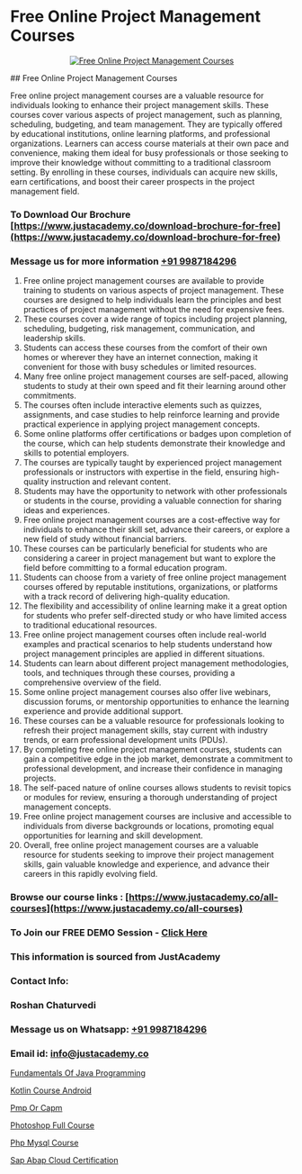 # Free Online Project Management Courses

<p align="center">
  <a href="https://justacademy.co/course-detail/pmp-certification-training">
    <img src="https://justacademy.co/storage2/course_image/1709713463_course_image.webp" alt="Free Online Project Management Courses">
  </a>
</p>
## Free Online Project Management Courses

Free online project management courses are a valuable resource for individuals looking to enhance their project management skills. These courses cover various aspects of project management, such as planning, scheduling, budgeting, and team management. They are typically offered by educational institutions, online learning platforms, and professional organizations. Learners can access course materials at their own pace and convenience, making them ideal for busy professionals or those seeking to improve their knowledge without committing to a traditional classroom setting. By enrolling in these courses, individuals can acquire new skills, earn certifications, and boost their career prospects in the project management field.
### To Download Our Brochure [https://www.justacademy.co/download-brochure-for-free](https://www.justacademy.co/download-brochure-for-free)
### Message us for more information [+91 9987184296](https://api.whatsapp.com/send?phone=919987184296)
1) Free online project management courses are available to provide training to students on various aspects of project management. These courses are designed to help individuals learn the principles and best practices of project management without the need for expensive fees.
2) These courses cover a wide range of topics including project planning, scheduling, budgeting, risk management, communication, and leadership skills.
3) Students can access these courses from the comfort of their own homes or wherever they have an internet connection, making it convenient for those with busy schedules or limited resources.
4) Many free online project management courses are self-paced, allowing students to study at their own speed and fit their learning around other commitments.
5) The courses often include interactive elements such as quizzes, assignments, and case studies to help reinforce learning and provide practical experience in applying project management concepts.
6) Some online platforms offer certifications or badges upon completion of the course, which can help students demonstrate their knowledge and skills to potential employers.
7) The courses are typically taught by experienced project management professionals or instructors with expertise in the field, ensuring high-quality instruction and relevant content.
8) Students may have the opportunity to network with other professionals or students in the course, providing a valuable connection for sharing ideas and experiences.
9) Free online project management courses are a cost-effective way for individuals to enhance their skill set, advance their careers, or explore a new field of study without financial barriers.
10) These courses can be particularly beneficial for students who are considering a career in project management but want to explore the field before committing to a formal education program.
11) Students can choose from a variety of free online project management courses offered by reputable institutions, organizations, or platforms with a track record of delivering high-quality education.
12) The flexibility and accessibility of online learning make it a great option for students who prefer self-directed study or who have limited access to traditional educational resources.
13) Free online project management courses often include real-world examples and practical scenarios to help students understand how project management principles are applied in different situations.
14) Students can learn about different project management methodologies, tools, and techniques through these courses, providing a comprehensive overview of the field.
15) Some online project management courses also offer live webinars, discussion forums, or mentorship opportunities to enhance the learning experience and provide additional support.
16) These courses can be a valuable resource for professionals looking to refresh their project management skills, stay current with industry trends, or earn professional development units (PDUs).
17) By completing free online project management courses, students can gain a competitive edge in the job market, demonstrate a commitment to professional development, and increase their confidence in managing projects.
18) The self-paced nature of online courses allows students to revisit topics or modules for review, ensuring a thorough understanding of project management concepts.
19) Free online project management courses are inclusive and accessible to individuals from diverse backgrounds or locations, promoting equal opportunities for learning and skill development.
20) Overall, free online project management courses are a valuable resource for students seeking to improve their project management skills, gain valuable knowledge and experience, and advance their careers in this rapidly evolving field.

### Browse our course links : [https://www.justacademy.co/all-courses](https://www.justacademy.co/all-courses) 
### To Join our FREE DEMO Session - [Click Here](https://www.justacademy.co/register-for-course-demo)


### This information is sourced from JustAcademy
### Contact Info:
### Roshan Chaturvedi
### Message us on Whatsapp: [+91 9987184296](https://api.whatsapp.com/send?phone=919987184296)
### Email id: [info@justacademy.co](mailto:info@justacademy.co)
                
[Fundamentals Of Java Programming](https://www.linkedin.com/pulse/fundamentals-java-programming-justacademy-mumbai-bogac/)

[Kotlin Course Android](https://www.linkedin.com/pulse/kotlin-course-android-justacademy-thane-fhutf/)

[Pmp Or Capm](https://medium.com/@kamblerajas684/pmp-or-capm-6477d9dc40c2)

[Photoshop Full Course](https://medium.com/@mistersumit961/photoshop-full-course-348423c41608)

[Php Mysql Course](https://justacademyin.github.io/justacademy/php-mysql-course)

[Sap Abap Cloud Certification](https://justacademyin.github.io/justacademy/sap-abap-cloud-certification)

